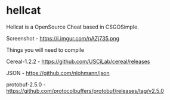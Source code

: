 # hellcat
Hellcat is a OpenSource Cheat based in CSGOSimple.

Screenshot - https://i.imgur.com/nAZj735.png

Things you will need to compile

Cereal-1.2.2 - https://github.com/USCiLab/cereal/releases


JSON - https://github.com/nlohmann/json


protobuf-2.5.0 - https://github.com/protocolbuffers/protobuf/releases/tag/v2.5.0
